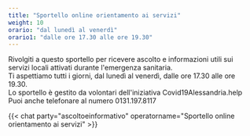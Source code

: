 ```yaml
---
title: "Sportello online orientamento ai servizi"
weight: 10
orario: "dal lunedì al venerdì"
orario1: "dalle ore 17.30 alle ore 19.30"
---
```


Rivolgiti a questo sportello per ricevere ascolto e informazioni utili sui servizi locali attivati durante l'emergenza sanitaria.  
Ti aspettiamo tutti i giorni, dal lunedì al venerdì, dalle ore 17.30 alle ore 19.30.  
Lo sportello è gestito da volontari dell'iniziativa Covid19Alessandria.help  
Puoi anche telefonare al numero 0131.197.8117

{{< chat party="ascoltoeinformativo" operatorname="Sportello online orientamento ai servizi" >}}
